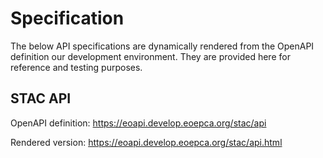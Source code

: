 # Specification

The below API specifications are dynamically rendered from the OpenAPI definition our development environment. They are provided here for reference and testing purposes.

## STAC API

OpenAPI definition: <https://eoapi.develop.eoepca.org/stac/api>

Rendered version: <https://eoapi.develop.eoepca.org/stac/api.html>

<swagger-ui src="https://eoapi.develop.eoepca.org/stac/api">

